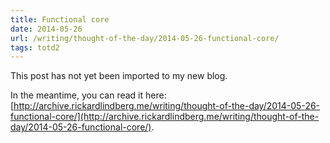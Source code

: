 ```yaml
---
title: Functional core
date: 2014-05-26
url: /writing/thought-of-the-day/2014-05-26-functional-core/
tags: totd2
---
```


This post has not yet been imported to my new blog.

In the meantime, you can read it here: [http://archive.rickardlindberg.me/writing/thought-of-the-day/2014-05-26-functional-core/](http://archive.rickardlindberg.me/writing/thought-of-the-day/2014-05-26-functional-core/).
